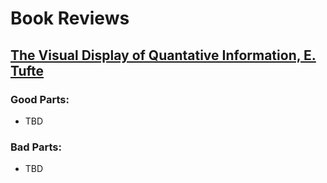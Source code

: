 # Book Reviews

## [The Visual Display of Quantative Information, E. Tufte](http://www.amazon.com/The-Visual-Display-Quantitative-Information/dp/0961392142)

### Good Parts:

- TBD

### Bad Parts:

- TBD
